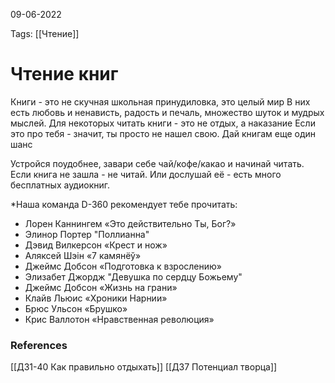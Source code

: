 09-06-2022

Tags: 
[[Чтение]]
# Чтение книг
Книги - это не скучная школьная принудиловка, это целый мир
В них есть любовь и ненависть, радость и печаль, множество шуток и мудрых мыслей. 
Для некоторых читать книги - это не отдых, а наказание
Если это про тебя - значит, ты просто не нашел свою. Дай книгам еще один шанс

Устройся поудобнее, завари себе чай/кофе/какао и начинай читать. Если книга не зашла - не читай. Или дослушай её - есть много бесплатных аудиокниг.

*Наша команда D-360 рекомендует тебе прочитать:

- Лорен Каннингем «Это действительно Ты, Бог?»
- Элинор Портер "Поллианна"
- Дэвид Вилкерсон «Крест и нож»
- Аляксей Шэін «7 камянёў»
- Джеймс Добсон «Подготовка к взрослению»
- Элизабет Джордж "Девушка по сердцу Божьему"
- Джеймс Добсон «Жизнь на грани»
- Клайв Льюис «Хроники Нарнии»
- Брюс Ульсон «Брушко»
- Крис Валлотон «Нравственная революция»
### References
[[Д31-40 Как правильно отдыхать]]
[[Д37 Потенциал творца]]